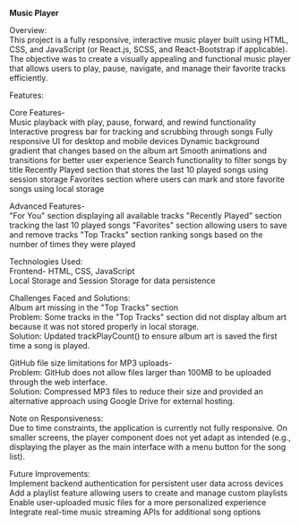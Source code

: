 <b>Music Player</b>


Overview: <br>
This project is a fully responsive, interactive music player built using HTML, CSS, and JavaScript (or React.js, SCSS, and React-Bootstrap if applicable). The objective was to create a visually appealing and functional music player that allows users to play, pause, navigate, and manage their favorite tracks efficiently.


Features:<br>

Core Features-<br>
Music playback with play, pause, forward, and rewind functionality
Interactive progress bar for tracking and scrubbing through songs
Fully responsive UI for desktop and mobile devices
Dynamic background gradient that changes based on the album art
Smooth animations and transitions for better user experience
Search functionality to filter songs by title
Recently Played section that stores the last 10 played songs using session storage
Favorites section where users can mark and store favorite songs using local storage

Advanced Features-<br>
"For You" section displaying all available tracks
"Recently Played" section tracking the last 10 played songs
"Favorites" section allowing users to save and remove tracks
"Top Tracks" section ranking songs based on the number of times they were played


Technologies Used:<br>
Frontend-
HTML, CSS, JavaScript<br>
Local Storage and Session Storage for data persistence


Challenges Faced and Solutions: <br>
Album art missing in the "Top Tracks" section <br>
Problem: Some tracks in the "Top Tracks" section did not display album art because it was not stored properly in local storage.<br>
Solution: Updated trackPlayCount() to ensure album art is saved the first time a song is played.<br>

GitHub file size limitations for MP3 uploads- <br>
Problem: GitHub does not allow files larger than 100MB to be uploaded through the web interface.<br>
Solution: Compressed MP3 files to reduce their size and provided an alternative approach using Google Drive for external hosting.<br>


Note on Responsiveness: <br>
Due to time constraints, the application is currently not fully responsive. On smaller screens, the player component does not yet adapt as intended (e.g., displaying the player as the main interface with a menu button for the song list).


Future Improvements: <br>
Implement backend authentication for persistent user data across devices
Add a playlist feature allowing users to create and manage custom playlists
Enable user-uploaded music files for a more personalized experience
Integrate real-time music streaming APIs for additional song options
